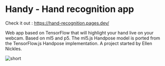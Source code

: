 # Handy - Hand recognition app

Check it out : https://hand-recognition.pages.dev/

Web app based on TensorFlow that will highlight your hand live on your webcam. Based on ml5 and p5. The ml5.js Handpose model is ported from the TensorFlow.js Handpose implementation. A project started by Ellen Nickles.

![short](https://user-images.githubusercontent.com/59390256/184475902-2c97eec5-78c3-4bc9-bd50-748259d97f38.gif)
